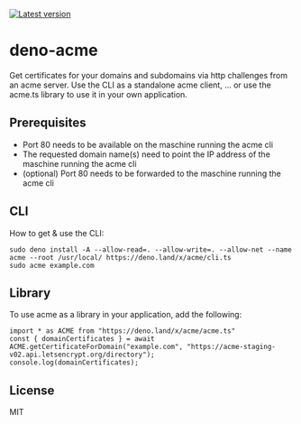 [![Latest version](https://deno.land/badge/acme/version)](https://deno.land/x/acme)

# deno-acme
Get certificates for your domains and subdomains via http challenges from an acme server.
Use the CLI as a standalone acme client, ...
or use the acme.ts library to use it in your own application.

## Prerequisites
- Port 80 needs to be available on the maschine running the acme cli
- The requested domain name(s) need to point the IP address of the maschine running the acme cli
- (optional) Port 80 needs to be forwarded to the maschine running the acme cli

## CLI
How to get & use the CLI:
```
sudo deno install -A --allow-read=. --allow-write=. --allow-net --name acme --root /usr/local/ https://deno.land/x/acme/cli.ts
sudo acme example.com
```

## Library
To use acme as a library in your application, add the following:
```
import * as ACME from "https://deno.land/x/acme/acme.ts"
const { domainCertificates } = await ACME.getCertificateForDomain("example.com", "https://acme-staging-v02.api.letsencrypt.org/directory");
console.log(domainCertificates);
```

## License
MIT
